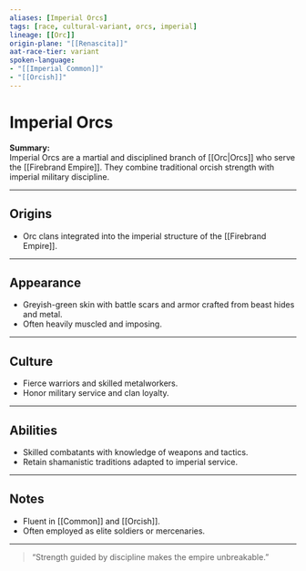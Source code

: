 ```yaml
---
aliases: [Imperial Orcs]
tags: [race, cultural-variant, orcs, imperial]
lineage: [[Orc]]
origin-plane: "[[Renascita]]"
aat-race-tier: variant
spoken-language: 
- "[[Imperial Common]]"
- "[[Orcish]]"
---
```


# Imperial Orcs

**Summary:**  
Imperial Orcs are a martial and disciplined branch of [[Orc|Orcs]] who serve the [[Firebrand Empire]]. They combine traditional orcish strength with imperial military discipline.

---

## Origins

- Orc clans integrated into the imperial structure of the [[Firebrand Empire]].

---

## Appearance

- Greyish-green skin with battle scars and armor crafted from beast hides and metal.  
- Often heavily muscled and imposing.

---

## Culture

- Fierce warriors and skilled metalworkers.  
- Honor military service and clan loyalty.

---

## Abilities

- Skilled combatants with knowledge of weapons and tactics.  
- Retain shamanistic traditions adapted to imperial service.

---

## Notes

- Fluent in [[Common]] and [[Orcish]].  
- Often employed as elite soldiers or mercenaries.

---

> “Strength guided by discipline makes the empire unbreakable.”
